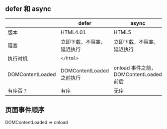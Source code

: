 ## defer 和 async

|                  | defer                      | async                                  |
| ---------------- | -------------------------- | -------------------------------------- |
| 版本             | HTML4.01                   | HTML5                                  |
| 阻塞             | 立即下载，不阻塞，延迟执行 | 立即下载，不阻塞，延迟执行             |
| 执行时机         | `</html>`                  |                                        |
| DOMContentLoaded | DOMContentLoaded 之前执行  | onload 事件之前，DOMContentLoaded 前后 |
| 有序否？         | 有序                       | 无序                                   |

## 页面事件顺序

DOMContentLoaded => onload
